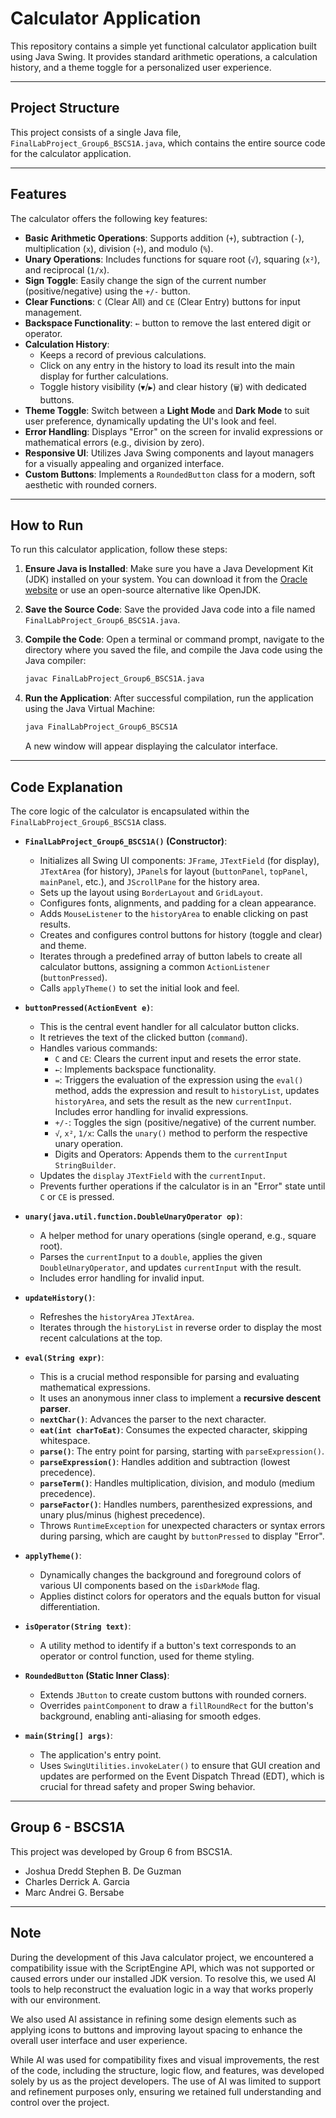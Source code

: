 # Calculator Application

This repository contains a simple yet functional calculator application built using Java Swing. It provides standard arithmetic operations, a calculation history, and a theme toggle for a personalized user experience.

---

## Project Structure

This project consists of a single Java file, `FinalLabProject_Group6_BSCS1A.java`, which contains the entire source code for the calculator application.

---

## Features

The calculator offers the following key features:

* **Basic Arithmetic Operations**: Supports addition (`+`), subtraction (`-`), multiplication (`x`), division (`÷`), and modulo (`%`).
* **Unary Operations**: Includes functions for square root (`√`), squaring (`x²`), and reciprocal (`1/x`).
* **Sign Toggle**: Easily change the sign of the current number (positive/negative) using the `+/-` button.
* **Clear Functions**: `C` (Clear All) and `CE` (Clear Entry) buttons for input management.
* **Backspace Functionality**: `←` button to remove the last entered digit or operator.
* **Calculation History**:
    * Keeps a record of previous calculations.
    * Click on any entry in the history to load its result into the main display for further calculations.
    * Toggle history visibility (`▼`/`▶`) and clear history (`🗑`) with dedicated buttons.
* **Theme Toggle**: Switch between a **Light Mode** and **Dark Mode** to suit user preference, dynamically updating the UI's look and feel.
* **Error Handling**: Displays "Error" on the screen for invalid expressions or mathematical errors (e.g., division by zero).
* **Responsive UI**: Utilizes Java Swing components and layout managers for a visually appealing and organized interface.
* **Custom Buttons**: Implements a `RoundedButton` class for a modern, soft aesthetic with rounded corners.

---

## How to Run

To run this calculator application, follow these steps:

1.  **Ensure Java is Installed**: Make sure you have a Java Development Kit (JDK) installed on your system. You can download it from the [Oracle website](https://www.oracle.com/java/technologies/downloads/) or use an open-source alternative like OpenJDK.

2.  **Save the Source Code**: Save the provided Java code into a file named `FinalLabProject_Group6_BSCS1A.java`.

3.  **Compile the Code**: Open a terminal or command prompt, navigate to the directory where you saved the file, and compile the Java code using the Java compiler:

    ```bash
    javac FinalLabProject_Group6_BSCS1A.java
    ```

4.  **Run the Application**: After successful compilation, run the application using the Java Virtual Machine:

    ```bash
    java FinalLabProject_Group6_BSCS1A
    ```

    A new window will appear displaying the calculator interface.

---

## Code Explanation

The core logic of the calculator is encapsulated within the `FinalLabProject_Group6_BSCS1A` class.

* **`FinalLabProject_Group6_BSCS1A()` (Constructor)**:
    * Initializes all Swing UI components: `JFrame`, `JTextField` (for display), `JTextArea` (for history), `JPanel`s for layout (`buttonPanel`, `topPanel`, `mainPanel`, etc.), and `JScrollPane` for the history area.
    * Sets up the layout using `BorderLayout` and `GridLayout`.
    * Configures fonts, alignments, and padding for a clean appearance.
    * Adds `MouseListener` to the `historyArea` to enable clicking on past results.
    * Creates and configures control buttons for history (toggle and clear) and theme.
    * Iterates through a predefined array of button labels to create all calculator buttons, assigning a common `ActionListener` (`buttonPressed`).
    * Calls `applyTheme()` to set the initial look and feel.

* **`buttonPressed(ActionEvent e)`**:
    * This is the central event handler for all calculator button clicks.
    * It retrieves the text of the clicked button (`command`).
    * Handles various commands:
        * `C` and `CE`: Clears the current input and resets the error state.
        * `←`: Implements backspace functionality.
        * `=`: Triggers the evaluation of the expression using the `eval()` method, adds the expression and result to `historyList`, updates `historyArea`, and sets the result as the new `currentInput`. Includes error handling for invalid expressions.
        * `+/-`: Toggles the sign (positive/negative) of the current number.
        * `√`, `x²`, `1/x`: Calls the `unary()` method to perform the respective unary operation.
        * Digits and Operators: Appends them to the `currentInput` `StringBuilder`.
    * Updates the `display` `JTextField` with the `currentInput`.
    * Prevents further operations if the calculator is in an "Error" state until `C` or `CE` is pressed.

* **`unary(java.util.function.DoubleUnaryOperator op)`**:
    * A helper method for unary operations (single operand, e.g., square root).
    * Parses the `currentInput` to a `double`, applies the given `DoubleUnaryOperator`, and updates `currentInput` with the result.
    * Includes error handling for invalid input.

* **`updateHistory()`**:
    * Refreshes the `historyArea` `JTextArea`.
    * Iterates through the `historyList` in reverse order to display the most recent calculations at the top.

* **`eval(String expr)`**:
    * This is a crucial method responsible for parsing and evaluating mathematical expressions.
    * It uses an anonymous inner class to implement a **recursive descent parser**.
    * **`nextChar()`**: Advances the parser to the next character.
    * **`eat(int charToEat)`**: Consumes the expected character, skipping whitespace.
    * **`parse()`**: The entry point for parsing, starting with `parseExpression()`.
    * **`parseExpression()`**: Handles addition and subtraction (lowest precedence).
    * **`parseTerm()`**: Handles multiplication, division, and modulo (medium precedence).
    * **`parseFactor()`**: Handles numbers, parenthesized expressions, and unary plus/minus (highest precedence).
    * Throws `RuntimeException` for unexpected characters or syntax errors during parsing, which are caught by `buttonPressed` to display "Error".

* **`applyTheme()`**:
    * Dynamically changes the background and foreground colors of various UI components based on the `isDarkMode` flag.
    * Applies distinct colors for operators and the equals button for visual differentiation.

* **`isOperator(String text)`**:
    * A utility method to identify if a button's text corresponds to an operator or control function, used for theme styling.

* **`RoundedButton` (Static Inner Class)**:
    * Extends `JButton` to create custom buttons with rounded corners.
    * Overrides `paintComponent` to draw a `fillRoundRect` for the button's background, enabling anti-aliasing for smooth edges.

* **`main(String[] args)`**:
    * The application's entry point.
    * Uses `SwingUtilities.invokeLater()` to ensure that GUI creation and updates are performed on the Event Dispatch Thread (EDT), which is crucial for thread safety and proper Swing behavior.

---

## Group 6 - BSCS1A

This project was developed by Group 6 from BSCS1A.
   * Joshua Dredd Stephen B. De Guzman
   * Charles Derrick A. Garcia
   * Marc Andrei G. Bersabe
---
## Note
During the development of this Java calculator project, we encountered a compatibility issue with the ScriptEngine API, which was not supported or caused errors under our installed JDK version. To resolve this, we used AI tools to help reconstruct the evaluation logic in a way that works properly with our environment.

We also used AI assistance in refining some design elements such as applying icons to buttons and improving layout spacing to enhance the overall user interface and user experience.

While AI was used for compatibility fixes and visual improvements, the rest of the code, including the structure, logic flow, and features, was developed solely by us as the project developers. The use of AI was limited to support and refinement purposes only, ensuring we retained full understanding and control over the project.
